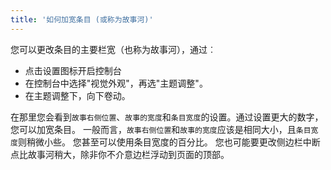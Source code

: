 ```yaml
---
title: '如何加宽条目 (或称为故事河)'
---
```


您可以更改条目的主要栏宽（也称为故事河），通过︰

* 点击设置图标开启控制台
* 在控制台中选择"视觉外观"，再选"主题调整"。
* 在主题调整下，向下卷动。 

在那里您会看到`故事右侧位置`、`故事的宽度`和`条目宽度`的设置。通过设置更大的数字，您可以加宽条目。
一般而言，`故事右侧位置`和`故事的宽度`应该是相同大小，且`条目宽度`则稍微小些。
您甚至可以使用条目宽度的百分比。
您也可能要更改侧边栏中断点比故事河稍大，除非你不介意边栏浮动到页面的顶部。
